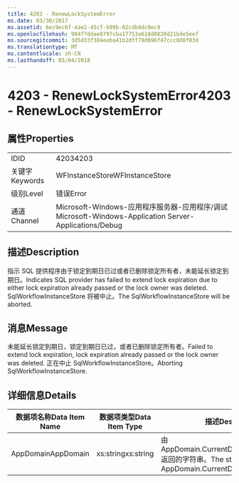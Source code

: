 ```yaml
---
title: 4203 - RenewLockSystemError
ms.date: 03/30/2017
ms.assetid: 6ec9ec6f-4ae2-45cf-b99b-02cdb9dc9ec9
ms.openlocfilehash: 984f7ddae8797cba17753a618d0820d21bde5eef
ms.sourcegitcommit: 3d5d33f384eeba41b2dff79d096f47ccc8d8f03d
ms.translationtype: MT
ms.contentlocale: zh-CN
ms.lasthandoff: 05/04/2018
---
```

# <a name="4203---renewlocksystemerror"></a><span data-ttu-id="d2edf-102">4203 - RenewLockSystemError</span><span class="sxs-lookup"><span data-stu-id="d2edf-102">4203 - RenewLockSystemError</span></span>
## <a name="properties"></a><span data-ttu-id="d2edf-103">属性</span><span class="sxs-lookup"><span data-stu-id="d2edf-103">Properties</span></span>  
  
|||  
|-|-|  
|<span data-ttu-id="d2edf-104">ID</span><span class="sxs-lookup"><span data-stu-id="d2edf-104">ID</span></span>|<span data-ttu-id="d2edf-105">4203</span><span class="sxs-lookup"><span data-stu-id="d2edf-105">4203</span></span>|  
|<span data-ttu-id="d2edf-106">关键字</span><span class="sxs-lookup"><span data-stu-id="d2edf-106">Keywords</span></span>|<span data-ttu-id="d2edf-107">WFInstanceStore</span><span class="sxs-lookup"><span data-stu-id="d2edf-107">WFInstanceStore</span></span>|  
|<span data-ttu-id="d2edf-108">级别</span><span class="sxs-lookup"><span data-stu-id="d2edf-108">Level</span></span>|<span data-ttu-id="d2edf-109">错误</span><span class="sxs-lookup"><span data-stu-id="d2edf-109">Error</span></span>|  
|<span data-ttu-id="d2edf-110">通道</span><span class="sxs-lookup"><span data-stu-id="d2edf-110">Channel</span></span>|<span data-ttu-id="d2edf-111">Microsoft-Windows-应用程序服务器-应用程序/调试</span><span class="sxs-lookup"><span data-stu-id="d2edf-111">Microsoft-Windows-Application Server-Applications/Debug</span></span>|  
  
## <a name="description"></a><span data-ttu-id="d2edf-112">描述</span><span class="sxs-lookup"><span data-stu-id="d2edf-112">Description</span></span>  
 <span data-ttu-id="d2edf-113">指示 SQL 提供程序由于锁定到期日已过或者已删除锁定所有者，未能延长锁定到期日。</span><span class="sxs-lookup"><span data-stu-id="d2edf-113">Indicates SQL provider has failed to extend lock expiration due to either lock expiration already passed or the lock owner was deleted.</span></span> <span data-ttu-id="d2edf-114">SqlWorkflowInstanceStore 将被中止。</span><span class="sxs-lookup"><span data-stu-id="d2edf-114">The SqlWorkflowInstanceStore will be aborted.</span></span>  
  
## <a name="message"></a><span data-ttu-id="d2edf-115">消息</span><span class="sxs-lookup"><span data-stu-id="d2edf-115">Message</span></span>  
 <span data-ttu-id="d2edf-116">未能延长锁定到期日，锁定到期日已过，或者已删除锁定所有者。</span><span class="sxs-lookup"><span data-stu-id="d2edf-116">Failed to extend lock expiration, lock expiration already passed or the lock owner was deleted.</span></span> <span data-ttu-id="d2edf-117">正在中止 SqlWorkflowInstanceStore。</span><span class="sxs-lookup"><span data-stu-id="d2edf-117">Aborting SqlWorkflowInstanceStore.</span></span>  
  
## <a name="details"></a><span data-ttu-id="d2edf-118">详细信息</span><span class="sxs-lookup"><span data-stu-id="d2edf-118">Details</span></span>  
  
|<span data-ttu-id="d2edf-119">数据项名称</span><span class="sxs-lookup"><span data-stu-id="d2edf-119">Data Item Name</span></span>|<span data-ttu-id="d2edf-120">数据项类型</span><span class="sxs-lookup"><span data-stu-id="d2edf-120">Data Item Type</span></span>|<span data-ttu-id="d2edf-121">描述</span><span class="sxs-lookup"><span data-stu-id="d2edf-121">Description</span></span>|  
|--------------------|--------------------|-----------------|  
|<span data-ttu-id="d2edf-122">AppDomain</span><span class="sxs-lookup"><span data-stu-id="d2edf-122">AppDomain</span></span>|<span data-ttu-id="d2edf-123">xs:string</span><span class="sxs-lookup"><span data-stu-id="d2edf-123">xs:string</span></span>|<span data-ttu-id="d2edf-124">由 AppDomain.CurrentDomain.FriendlyName 返回的字符串。</span><span class="sxs-lookup"><span data-stu-id="d2edf-124">The string returned by AppDomain.CurrentDomain.FriendlyName.</span></span>|
